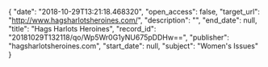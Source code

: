 {
  "date": "2018-10-29T13:21:18.468320", 
  "open_access": false, 
  "target_url": "http://www.hagsharlotsheroines.com/", 
  "description": "", 
  "end_date": null, 
  "title": "Hags Harlots Heroines", 
  "record_id": "20181029T132118/qo/Wp5Wr0G1yNU675pDDHw==", 
  "publisher": "hagsharlotsheroines.com", 
  "start_date": null, 
  "subject": "Women's Issues"
}

